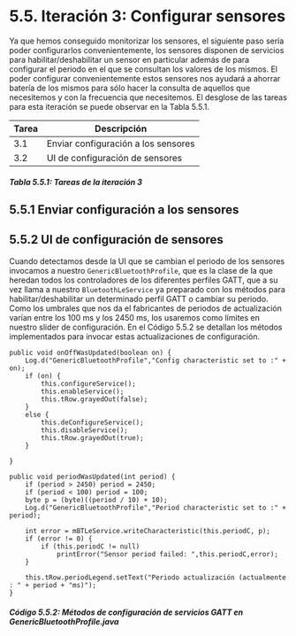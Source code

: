 # 5.5. Iteración 3: Configurar sensores

Ya que hemos conseguido monitorizar los sensores, el siguiente paso sería poder configurarlos convenientemente, los sensores disponen de servicios para habilitar/deshabilitar un sensor en particular además de para configurar el periodo en el que se consultan los valores de los mismos. El poder configurar convenientemente estos sensores nos ayudará a ahorrar batería de los mismos para sólo hacer la consulta de aquellos que necesitemos y con la frecuencia que necesitemos. El desglose de las tareas para esta iteración se puede observar en la Tabla 5.5.1.

| Tarea | Descripción |
| -- | -- |
| 3.1 | Enviar configuración a los sensores |
| 3.2 | UI de configuración de sensores |
##### *Tabla 5.5.1: Tareas de la iteración 3* 


## 5.5.1 Enviar configuración a los sensores



## 5.5.2 UI de configuración de sensores


Cuando detectamos desde la UI que se cambian el periodo de los sensores invocamos a nuestro ```GenericBluetoothProfile```, que es la clase de la que heredan todos los controladores de los diferentes perfiles GATT, que a su vez llama a nuestro ```BluetoothLeService``` ya preparado con los métodos para habilitar/deshabilitar un determinado perfil GATT o cambiar su periodo. Como los umbrales que nos da el fabricantes de periodos de actualización varían entre los 100 ms y los 2450 ms, los usaremos como límites en nuestro slider de configuración. En el Código 5.5.2 se detallan los métodos implementados para invocar estas actualizaciones de configuración.

```
public void onOffWasUpdated(boolean on) {
	Log.d("GenericBluetoothProfile","Config characteristic set to :" + on);
	if (on) {
		this.configureService();
		this.enableService();
		this.tRow.grayedOut(false);
	}
	else {
		this.deConfigureService();
		this.disableService();
		this.tRow.grayedOut(true);
	}
	
}

public void periodWasUpdated(int period) {
	if (period > 2450) period = 2450; 
	if (period < 100) period = 100;
	byte p = (byte)((period / 10) + 10);
	Log.d("GenericBluetoothProfile","Period characteristic set to :" + period);
   
    int error = mBTLeService.writeCharacteristic(this.periodC, p);
    if (error != 0) {
        if (this.periodC != null)
            printError("Sensor period failed: ",this.periodC,error);
    }
    
	this.tRow.periodLegend.setText("Periodo actualización (actualmente : " + period + "ms)");
}
```
##### *Código 5.5.2: Métodos de configuración de servicios GATT en GenericBluetoothProfile.java*